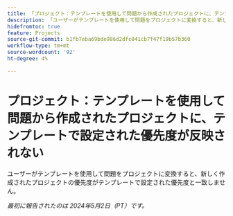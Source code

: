 ```yaml
---
title: 「プロジェクト：テンプレートを使用して問題から作成されたプロジェクトに、テンプレートで設定された優先度が反映されない」
description: 「ユーザーがテンプレートを使用して問題をプロジェクトに変換すると、新しく作成されたプロジェクトの優先度がテンプレートで設定された優先度と一致しません。」
hidefromtoc: true
feature: Projects
source-git-commit: b1fb7eba69bde986d2dfc041cb7f47f19b57b360
workflow-type: tm+mt
source-wordcount: '92'
ht-degree: 4%

---
```



# プロジェクト：テンプレートを使用して問題から作成されたプロジェクトに、テンプレートで設定された優先度が反映されない

ユーザーがテンプレートを使用して問題をプロジェクトに変換すると、新しく作成されたプロジェクトの優先度がテンプレートで設定された優先度と一致しません。

_最初に報告されたのは 2024年5月2日（PT）です。_